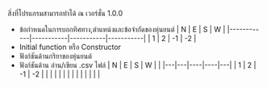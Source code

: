 สิ่งที่โปรแกรมสามารถทำได้ ณ เวอร์ชั่น 1.0.0
* ข้อกำหนดในการบอกทิศทาง,ตำแหน่งและข้อจำกัดของหุ่นยนต์
 |      N     |     E     |     S     |     W     |
 |------------|-----------|-----------|-----------|
 |      1     |     2     |    -1     |    -2     |
* Initial function หรือ Constructor
* ฟังก์ชันด้านกริยาของหุ่นยนต์
* ฟังก์ชันด้าน อ่าน/เขียน .csv ไฟล์
| N | E | S  | W  |   |
|---|---|----|----|---|
| 1 | 2 | -1 | -2 |   |
|   |   |    |    |   |
|   |   |    |    |   |
